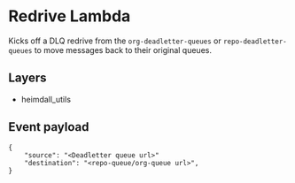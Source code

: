 # Redrive Lambda

Kicks off a DLQ redrive from the `org-deadletter-queues` or `repo-deadletter-queues` to move messages back to their original queues.

## Layers

-   heimdall_utils

## Event payload

```jsonc
{
    "source": "<Deadletter queue url>"
    "destination": "<repo-queue/org-queue url>",
}
```
